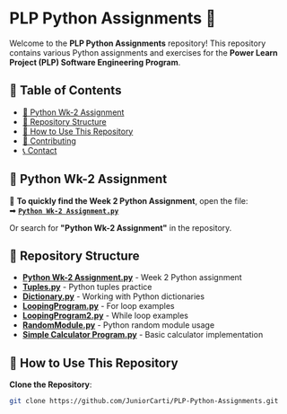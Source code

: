 # PLP Python Assignments 🐍

Welcome to the **PLP Python Assignments** repository! This repository contains various Python assignments and exercises for the **Power Learn Project (PLP) Software Engineering Program**.

## 📖 Table of Contents
- [📌 Python Wk-2 Assignment](#python-wk-2-assignment)
- [📁 Repository Structure](#-repository-structure)
- [🚀 How to Use This Repository](#-how-to-use-this-repository)
- [📌 Contributing](#-contributing)
- [📞 Contact](#-contact)

## 📌 Python Wk-2 Assignment
🔎 **To quickly find the Week 2 Python Assignment**, open the file:  
➡ **[`Python Wk-2 Assignment.py`](Python%20Wk-2%20Assignment.py)**  

Or search for **"Python Wk-2 Assignment"** in the repository.

## 📁 Repository Structure
- **[Python Wk-2 Assignment.py](Python%20Wk-2%20Assignment.py)** - Week 2 Python assignment  
- **[Tuples.py](Tuples.py)** - Python tuples practice  
- **[Dictionary.py](Dictionary.py)** - Working with Python dictionaries  
- **[LoopingProgram.py](LoopingProgram.py)** - For loop examples  
- **[LoopingProgram2.py](LoopingProgram2.py)** - While loop examples  
- **[RandomModule.py](RandomModule.py)** - Python random module usage  
- **[Simple Calculator Program.py](Simple%20Calculator%20Program.py)** - Basic calculator implementation  

## 🚀 How to Use This Repository
**Clone the Repository**:  
```bash
git clone https://github.com/JuniorCarti/PLP-Python-Assignments.git
